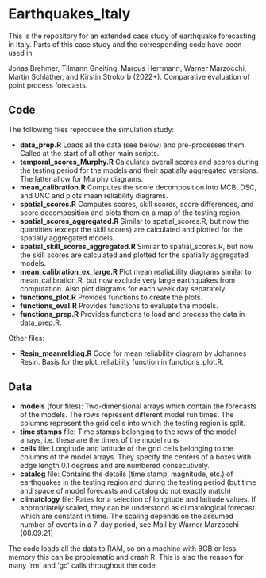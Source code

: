 # Earthquakes_Italy

This is the repository for an extended case study of earthquake forecasting in
Italy. Parts of this case study and the corresponding code have been used in

Jonas Brehmer, Tilmann Gneiting, Marcus Herrmann, Warner Marzocchi, Martin
Schlather, and Kirstin Strokorb (2022+). Comparative evaluation of point
process forecasts. 


## Code

The following files reproduce the simulation study:

- **data_prep.R** Loads all the data (see below) and pre-processes them. Called at
the start of all other main scripts.
- **temporal_scores_Murphy.R** Calculates overall scores and scores during the 
testing period for the models and their spatially aggregated versions. The
latter allow for Murphy diagrams.
- **mean_calibration.R** Computes the score decomposition into MCB, DSC, and UNC
and plots mean reliability diagrams.
- **spatial_scores.R** Computes scores, skill scores, score differences, and score
decomposition and plots them on a map of the testing region.
- **spatial_scores_aggregated.R** Similar to spatial_scores.R, but now the
quantities (except the skill scores) are calculated and plotted for the
spatially aggregated models.
- **spatial_skill_scores_aggregated.R** Similar to spatial_scores.R, but now the
skill scores are calculated and plotted for the spatially aggregated models.
- **mean_calibration_ex_large.R** Plot mean realiability diagrams similar to
mean_calibration.R, but now exclude very large earthquakes from computation.
Also plot diagrams for each week day separately.
- **functions_plot.R** Provides functions to create the plots.
- **functions_eval.R** Provides functions to evaluate the models.
- **functions_prep.R** Provides functions to load and process the data in
data_prep.R.

Other files:

- **Resin_meanreldiag.R**  Code for mean reliability diagram by Johannes Resin.
Basis for the plot_reliability function in functions_plot.R.


## Data

- **models** (four files): Two-dimensional arrays which contain the forecasts of
the models. The rows represent different model run times. The columns represent
the grid cells into which the testing region is split.
- **time stamps** file: Time stamps belonging to the rows of the model arrays, i.e.
these are the times of the model runs
- **cells** file: Longitude and latitude of the grid cells belonging to the columns
of the model arrays. They specify the centers of a boxes with edge length 0.1
degrees and are numbered consecutively.
- **catalog** file: Contains the details (time stamp, magnitude, etc.) of
earthquakes in the testing region and during the testing period (but time and
space of model forecasts and catalog do not exactly match)
- **climatology** file: Rates for a selection of longitude and latitude values. If 
appropriately scaled, they can be understood as climatological forecast which
are constant in time. The scaling depends on the assumed number of events in a
7-day period, see Mail by Warner Marzocchi (08.09.21)

The code loads all the data to RAM, so on a machine with 8GB or less memory
this can be problematic and crash R. This is also the reason for many 'rm' and
'gc' calls throughout the code.
